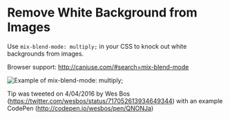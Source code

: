 # Remove White Background from Images

Use `mix-blend-mode: multiply;` in your CSS to knock out white backgrounds
from images.

Browser support: http://caniuse.com/#search=mix-blend-mode

![Example of mix-blend-mode: multiply;](https://pbs.twimg.com/media/CfN7e6_XEAEnDJh.jpg)

Tip was tweeted on 4/04/2016 by Wes Bos
(https://twitter.com/wesbos/status/717052613934649344) with an example
CodePen (http://codepen.io/wesbos/pen/QNONJa)
